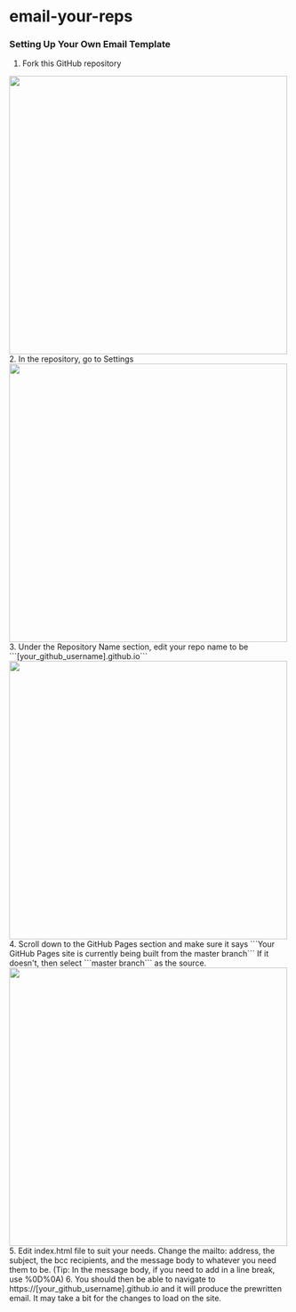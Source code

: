 # email-your-reps

### Setting Up Your Own Email Template
1. Fork this GitHub repository 
<img src="https://github-images.s3.amazonaws.com/help/bootcamp/Bootcamp-Fork.png" width=500>
2. In the repository, go to Settings 
<img src="https://guides.github.com/features/pages/repo-settings.png" width=500>
3. Under the Repository Name section, edit your repo name to be ```[your_github_username].github.io```
<img src="https://github-images.s3.amazonaws.com/enterprise/2.14/assets/images/help/repository/repository-name-change.png" width=500>
4. Scroll down to the GitHub Pages section and make sure it says ```Your GitHub Pages site is currently being built from the master branch``` If it doesn't, then select ```master branch``` as the source.
<img src="https://guides.github.com/features/pages/launch-theme-chooser.png" width=500>
5. Edit index.html file to suit your needs. Change the mailto: address, the subject, the bcc recipients, and the message body to whatever you need them to be. (Tip: In the message body, if you need to add in a line break, use %0D%0A)
6. You should then be able to navigate to https://[your_github_username].github.io and it will produce the prewritten email. It may take a bit for the changes to load on the site.
